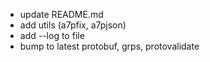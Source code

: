 * update README.md
* add utils (a7pfix, a7pjson)
* add --log to file
* bump to latest protobuf, grps, protovalidate